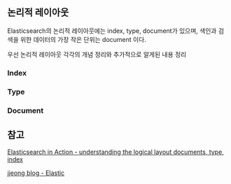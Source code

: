 ## 논리적 레이아웃

Elasticsearch의 논리적 레이아웃에는 index, type, document가 있으며, 색인과 검색을 위한 데이터의 가장 작은 단위는 document 이다.

우선 논리적 레이아웃 각각의 개념 정리와 추가적으로 알게된 내용 정리

### Index

### Type

### Document


## 참고
[Elasticsearch in Action - understanding the logical layout documents, type, index](https://weng.gitbooks.io/elasticsearch-in-action/content/chapter2_diving_into_the_functionality/21understanding_the_logical_layout_documents_,type.html)

[jjeong blog - Elastic](http://jjeong.tistory.com/category/Elastic)
